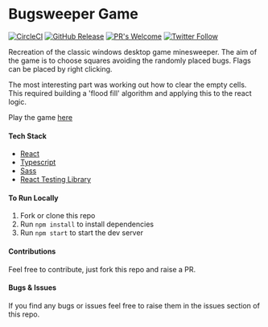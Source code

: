 # Bugsweeper Game

[![CircleCI](https://circleci.com/gh/chazmcgrill/bugsweeper/tree/master.svg?style=svg)](https://circleci.com/gh/chazmcgrill/bugsweeper/tree/master)
[![GitHub Release](https://img.shields.io/github/v/release/chazmcgrill/bugsweeper)](https://github.com/chazmcgrill/bugsweeper/releases)
[![PR's Welcome](https://img.shields.io/badge/PRs-welcome-brightgreen.svg?style=flat)](http://makeapullrequest.com)
[![Twitter Follow](https://img.shields.io/twitter/follow/charlietcoder.svg?style=social)](https://twitter.com/charlietcoder)

Recreation of the classic windows desktop game minesweeper.
The aim of the game is to choose squares avoiding the randomly 
placed bugs. Flags can be placed by right clicking.

The most interesting part was working out how to clear the empty 
cells. This required building a 'flood fill' algorithm and 
applying this to the react logic.

Play the game [here](https://bugsweeper.charlietaylorcoder.com/)

#### Tech Stack
- [React](https://reactjs.org/)
- [Typescript](https://www.typescriptlang.org/)
- [Sass](https://sass-lang.com/)
- [React Testing Library](https://testing-library.com/docs/react-testing-library/intro)

#### To Run Locally

1. Fork or clone this repo
2. Run `npm install` to install dependencies
3. Run `npm start` to start the dev server

#### Contributions

Feel free to contribute, just fork this repo and raise a PR.

#### Bugs & Issues

If you find any bugs or issues feel free to raise them in the issues section of this repo.
